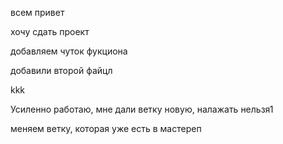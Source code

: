 всем привет 

хочу сдать проект


добавляем чуток фукциона

добавили второй файцл

kkk

Усиленно работаю, мне дали ветку новую, налажать нельзя1

меняем ветку, которая уже есть в мастереп